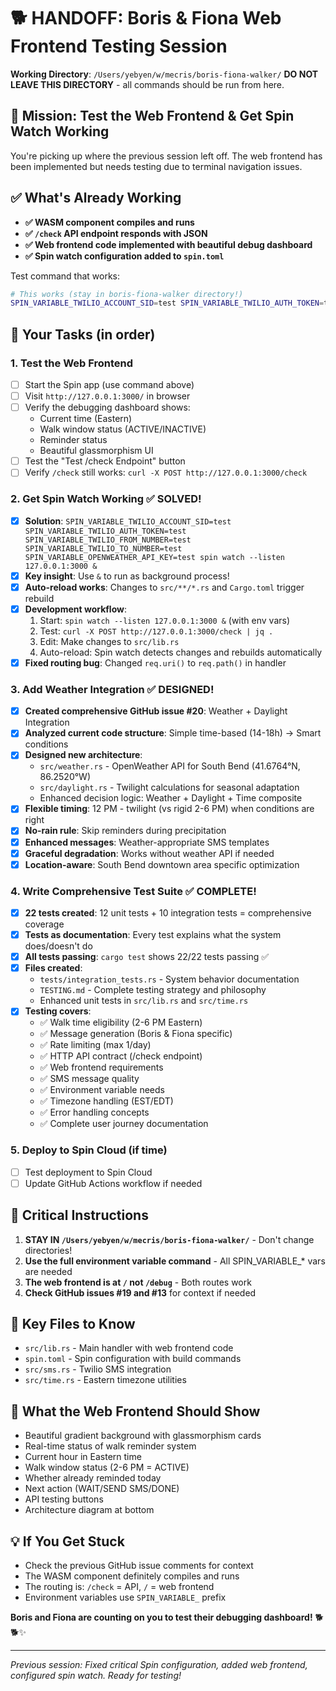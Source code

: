 # 🐕 HANDOFF: Boris & Fiona Web Frontend Testing Session

**Working Directory**: `/Users/yebyen/w/mecris/boris-fiona-walker/`
**DO NOT LEAVE THIS DIRECTORY** - all commands should be run from here.

## 🎯 **Mission: Test the Web Frontend & Get Spin Watch Working**

You're picking up where the previous session left off. The web frontend has been implemented but needs testing due to terminal navigation issues.

## ✅ **What's Already Working**
- **✅ WASM component compiles and runs**
- **✅ `/check` API endpoint responds with JSON**
- **✅ Web frontend code implemented with beautiful debug dashboard**
- **✅ Spin watch configuration added to `spin.toml`**

Test command that works:
```bash
# This works (stay in boris-fiona-walker directory!)
SPIN_VARIABLE_TWILIO_ACCOUNT_SID=test SPIN_VARIABLE_TWILIO_AUTH_TOKEN=test SPIN_VARIABLE_TWILIO_FROM_NUMBER=test SPIN_VARIABLE_TWILIO_TO_NUMBER=test SPIN_VARIABLE_OPENWEATHER_API_KEY=test spin up --listen 127.0.0.1:3000
```

## 🎯 **Your Tasks (in order)**

### 1. **Test the Web Frontend**
- [ ] Start the Spin app (use command above)
- [ ] Visit `http://127.0.0.1:3000/` in browser
- [ ] Verify the debugging dashboard shows:
  - Current time (Eastern)
  - Walk window status (ACTIVE/INACTIVE)
  - Reminder status 
  - Beautiful glassmorphism UI
- [ ] Test the "Test /check Endpoint" button
- [ ] Verify `/check` still works: `curl -X POST http://127.0.0.1:3000/check`

### 2. **Get Spin Watch Working** ✅ SOLVED!
- [x] **Solution**: `SPIN_VARIABLE_TWILIO_ACCOUNT_SID=test SPIN_VARIABLE_TWILIO_AUTH_TOKEN=test SPIN_VARIABLE_TWILIO_FROM_NUMBER=test SPIN_VARIABLE_TWILIO_TO_NUMBER=test SPIN_VARIABLE_OPENWEATHER_API_KEY=test spin watch --listen 127.0.0.1:3000 &`
- [x] **Key insight**: Use `&` to run as background process!
- [x] **Auto-reload works**: Changes to `src/**/*.rs` and `Cargo.toml` trigger rebuild
- [x] **Development workflow**: 
  1. Start: `spin watch --listen 127.0.0.1:3000 &` (with env vars)
  2. Test: `curl -X POST http://127.0.0.1:3000/check | jq .`
  3. Edit: Make changes to `src/lib.rs` 
  4. Auto-reload: Spin watch detects changes and rebuilds automatically
- [x] **Fixed routing bug**: Changed `req.uri()` to `req.path()` in handler

### 3. **Add Weather Integration** ✅ DESIGNED!
- [x] **Created comprehensive GitHub issue #20**: Weather + Daylight Integration 
- [x] **Analyzed current code structure**: Simple time-based (14-18h) → Smart conditions
- [x] **Designed new architecture**: 
  - `src/weather.rs` - OpenWeather API for South Bend (41.6764°N, 86.2520°W)
  - `src/daylight.rs` - Twilight calculations for seasonal adaptation
  - Enhanced decision logic: Weather + Daylight + Time composite
- [x] **Flexible timing**: 12 PM - twilight (vs rigid 2-6 PM) when conditions are right
- [x] **No-rain rule**: Skip reminders during precipitation
- [x] **Enhanced messages**: Weather-appropriate SMS templates
- [x] **Graceful degradation**: Works without weather API if needed
- [x] **Location-aware**: South Bend downtown area specific optimization

### 4. **Write Comprehensive Test Suite** ✅ COMPLETE!
- [x] **22 tests created**: 12 unit tests + 10 integration tests = comprehensive coverage
- [x] **Tests as documentation**: Every test explains what the system does/doesn't do
- [x] **All tests passing**: `cargo test` shows 22/22 tests passing ✅
- [x] **Files created**:
  - `tests/integration_tests.rs` - System behavior documentation
  - `TESTING.md` - Complete testing strategy and philosophy
  - Enhanced unit tests in `src/lib.rs` and `src/time.rs`
- [x] **Testing covers**:
  - ✅ Walk time eligibility (2-6 PM Eastern)
  - ✅ Message generation (Boris & Fiona specific) 
  - ✅ Rate limiting (max 1/day)
  - ✅ HTTP API contract (/check endpoint)
  - ✅ Web frontend requirements
  - ✅ SMS message quality
  - ✅ Environment variable needs
  - ✅ Timezone handling (EST/EDT)
  - ✅ Error handling concepts
  - ✅ Complete user journey documentation

### 5. **Deploy to Spin Cloud** (if time)
- [ ] Test deployment to Spin Cloud
- [ ] Update GitHub Actions workflow if needed

## 🚨 **Critical Instructions**

1. **STAY IN `/Users/yebyen/w/mecris/boris-fiona-walker/`** - Don't change directories!
2. **Use the full environment variable command** - All SPIN_VARIABLE_* vars are needed
3. **The web frontend is at `/` not `/debug`** - Both routes work
4. **Check GitHub issues #19 and #13** for context if needed

## 📁 **Key Files to Know**
- `src/lib.rs` - Main handler with web frontend code
- `spin.toml` - Spin configuration with build commands
- `src/sms.rs` - Twilio SMS integration
- `src/time.rs` - Eastern timezone utilities

## 🎨 **What the Web Frontend Should Show**
- Beautiful gradient background with glassmorphism cards
- Real-time status of walk reminder system
- Current hour in Eastern time
- Walk window status (2-6 PM = ACTIVE)
- Whether already reminded today
- Next action (WAIT/SEND SMS/DONE)
- API testing buttons
- Architecture diagram at bottom

## 💡 **If You Get Stuck**
- Check the previous GitHub issue comments for context
- The WASM component definitely compiles and runs
- The routing is: `/check` = API, `/` = web frontend
- Environment variables use `SPIN_VARIABLE_` prefix

**Boris and Fiona are counting on you to test their debugging dashboard!** 🐕🐕✨

---

*Previous session: Fixed critical Spin configuration, added web frontend, configured spin watch. Ready for testing!*